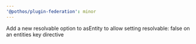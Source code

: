 ```yaml
---
'@pothos/plugin-federation': minor
---
```


Add a new resolvable option to asEntity to allow setting resolvable: false on an entities key
directive
